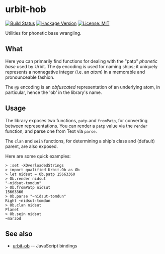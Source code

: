 # urbit-hob

[![Build Status](https://travis-ci.org/urbit/urbit-hob.svg?branch=master)](https://travis-ci.org/urbit/urbit-hob)
[![Hackage Version](https://img.shields.io/hackage/v/urbit-hob.svg)](http://hackage.haskell.org/package/urbit-hob)
[![License: MIT](https://img.shields.io/badge/License-MIT-blue.svg)](https://opensource.org/licenses/MIT)

Utilities for phonetic base wrangling.

## What

Here you can primarily find functions for dealing with the "patp" *phonetic
base* used by Urbit.  The `@p` encoding is used for naming ships; it uniquely
represents a nonnegative integer (i.e. an *atom*) in a memorable and
pronounceable fashion.

The `@p` encoding is an *obfuscated* representation of an underlying atom, in
particular, hence the 'ob' in the library's name.

## Usage

The library exposes two functions, `patp` and `fromPatp`, for converting
between representations.  You can render a `patp` value via the `render`
function, and parse one from Text via `parse`.

The `clan` and `sein` functions, for determining a ship's class and (default)
parent, are also exposed.

Here are some quick examples:

```
> :set -XOverloadedStrings
> import qualified Urbit.Ob as Ob
> let nidsut = Ob.patp 15663360
> Ob.render nidsut
"~nidsut-tomdun"
> Ob.fromPatp nidsut
15663360
> Ob.parse "~nidsut-tomdun"
Right ~nidsut-tomdun
> Ob.clan nidsut
Planet
> Ob.sein nidsut
~marzod
```

## See also

* [urbit-ob](https://github.com/urbit/urbit-ob) -- JavaScript bindings
